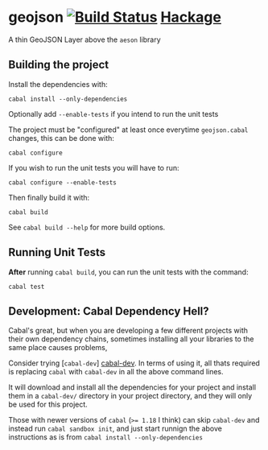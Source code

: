 # geojson [![Build Status](https://travis-ci.org/newmana/hs-geojson.png?branch=master)](https://travis-ci.org/newmana/hs-geojson) [Hackage](https://hackage.haskell.org/package/geojson)

A thin GeoJSON Layer above the `aeson` library

## Building the project

Install the dependencies with:

    cabal install --only-dependencies

Optionally add `--enable-tests` if you intend to run the unit tests

The project must be "configured" at least once everytime `geojson.cabal` changes, this can be done with:

    cabal configure

If you wish to run the unit tests you will have to run:

    cabal configure --enable-tests

Then finally build it with:

    cabal build

See `cabal build --help` for more build options.

## Running Unit Tests

**After** running `cabal build`, you can run the unit tests with the command:

    cabal test

## Development: Cabal Dependency Hell?

Cabal's great, but when you are developing a few different projects with their own dependency chains, sometimes installing all your libraries to the same place causes problems,

Consider trying [`cabal-dev`] [cabal-dev]. In terms of using it, all thats required is replacing `cabal` with `cabal-dev` in all the above command lines.

It will download and install all the dependencies for your project and install them in a `cabal-dev/` directory in your project directory, and they will only be used for this project.

Those with newer versions of `cabal` (`>= 1.18` I think) can skip `cabal-dev` and instead run `cabal sandbox init`, and just start runnign the above instructions
as is from `cabal install --only-dependencies`

[cabal-dev]: https://github.com/creswick/cabal-dev "creswick/cabal-dev on GitHub.com"

